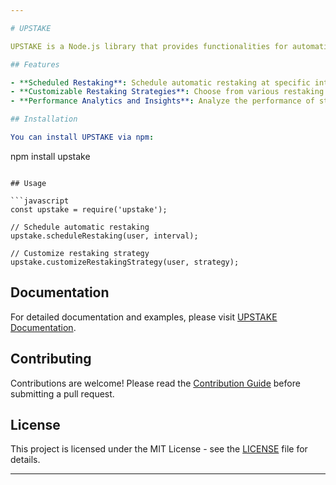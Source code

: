 ```yaml
---

# UPSTAKE

UPSTAKE is a Node.js library that provides functionalities for automating the restaking process of cryptocurrency assets.

## Features

- **Scheduled Restaking**: Schedule automatic restaking at specific intervals.
- **Customizable Restaking Strategies**: Choose from various restaking strategies based on preferences and goals.
- **Performance Analytics and Insights**: Analyze the performance of staking activities and gain insights.

## Installation

You can install UPSTAKE via npm:

```
npm install upstake
```

## Usage

```javascript
const upstake = require('upstake');

// Schedule automatic restaking
upstake.scheduleRestaking(user, interval);

// Customize restaking strategy
upstake.customizeRestakingStrategy(user, strategy);
```

## Documentation

For detailed documentation and examples, please visit [UPSTAKE Documentation](https://github.com/grxkun/upstake.git).

## Contributing

Contributions are welcome! Please read the [Contribution Guide](CONTRIBUTING.md) before submitting a pull request.

## License

This project is licensed under the MIT License - see the [LICENSE](LICENSE) file for details.

---
```

